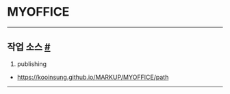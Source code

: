# MYOFFICE 

- - -

## 작업 소스 <a id="markup" href="#markup">#</a>

1. publishing
  - https://kooinsung.github.io/MARKUP/MYOFFICE/path

- - -
